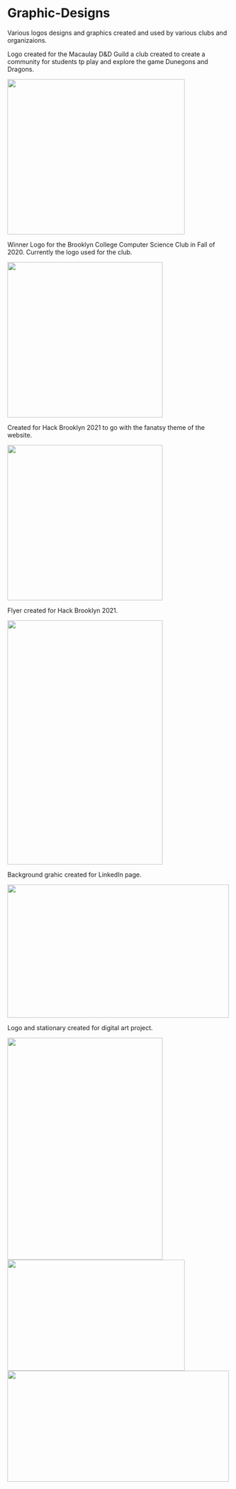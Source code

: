 # Graphic-Designs
Various logos designs and graphics created and used by various clubs and organizaions.
<br/>
<p> Logo created for the Macaulay D&D Guild a club created to create a community for students tp play and explore the game Dunegons and Dragons. </p>
<img src="https://user-images.githubusercontent.com/70613782/111734460-909e8080-8850-11eb-8649-a3a6e5883f25.png" width="400" height="350"/>
<br/>
<p> Winner Logo for the Brooklyn College Computer Science Club in Fall of 2020. Currently the logo used for the club. </p>
<img src="https://user-images.githubusercontent.com/70613782/111734598-ce9ba480-8850-11eb-8ad7-5c5fa2baa0c1.png" width="350" height="350"/>
<br/>
<p> Created for Hack Brooklyn 2021 to go with the fanatsy theme of the website. </p>
<img src="https://user-images.githubusercontent.com/70613782/111734895-613c4380-8851-11eb-8320-403fb24c1021.png" width="350" height="350"/>
<br/>
<p> Flyer created for Hack Brooklyn 2021. </p>
<img src="https://user-images.githubusercontent.com/70613782/111735128-de67b880-8851-11eb-83fa-e88802725fe5.png" width="350" height="550"/>
<br/>
<p> Background grahic created for LinkedIn page. </p>
<img src="https://user-images.githubusercontent.com/70613782/111750033-10384980-8869-11eb-853b-422604c752bb.png" width="500" height="300"/>
<br/>
<p> Logo and stationary created for digital art project. </p>
<img src="https://user-images.githubusercontent.com/70613782/111735542-9301da00-8852-11eb-843c-21eadce99104.png" width="350" height="500"/>
<img src="https://user-images.githubusercontent.com/70613782/111736216-c8f38e00-8853-11eb-8df3-185fd8a3482f.png" width="400" height="250"/>
<img src="https://user-images.githubusercontent.com/70613782/111736294-f0e2f180-8853-11eb-9505-fe0327d2cadc.png" width="500" height="250"/>









